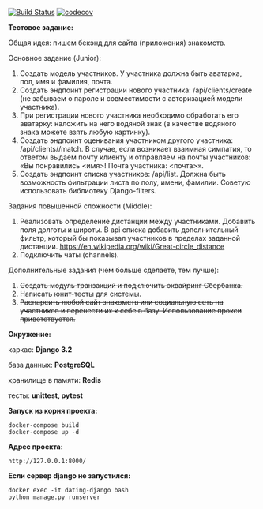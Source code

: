 [![Build Status](https://travis-ci.com/multiscripter/dating-django.svg?branch=master)](https://travis-ci.com/multiscripter/dating-django)
[![codecov](https://codecov.io/gh/multiscripter/dating-django/branch/master/graph/badge.svg?token=SN2RIT4DJH)](https://codecov.io/gh/multiscripter/dating-django)

**Тестовое задание:**

Общая идея: пишем бекэнд для сайта (приложения) знакомств.

Основное задание (Junior):
1. Создать модель участников. 
У участника должна быть аватарка, пол, имя и фамилия, почта.
2. Создать эндпоинт регистрации нового участника: /api/clients/create 
(не забываем о пароле и совместимости с авторизацией модели участника).
3. При регистрации нового участника необходимо обработать его аватарку: 
наложить на него водяной знак (в качестве водяного знака можете взять любую картинку).
4. Создать эндпоинт оценивания участником другого участника: /api/clients/<id>/match. 
В случае, если возникает взаимная симпатия, то ответом выдаем почту клиенту 
и отправляем на почты участников: «Вы понравились <имя>! Почта участника: <почта>».
5. Создать эндпоинт списка участников: /api/list. 
Должна быть возможность фильтрации листа по полу, имени, фамилии. 
Советую использовать библиотеку Django-filters.

Задания повышенной сложности (Middle):
1. Реализовать определение дистанции между участниками. 
Добавить поля долготы и широты. В api списка добавить дополнительный фильтр, 
который бы показывал участников в пределах заданной дистанции. 
https://en.wikipedia.org/wiki/Great-circle_distance
2. Подключить чаты (channels).

Дополнительные задания (чем больше сделаете, тем лучше):

1. ~~Создать модуль транзакций и подключить эквайринг Сбербанка.~~
2. Написать юнит-тесты для системы.
3. ~~Распарсить любой сайт знакомств или социальную сеть на участников 
и перенести их к себе в базу. Использование прокси приветствуется.~~

**Окружение:**

каркас: **Django 3.2**

база данных: **PostgreSQL**

хранилище в памяти: **Redis**

тесты: **unittest, pytest**

**Запуск из корня проекта:**
```
docker-compose build
docker-compose up -d
```
**Адрес проекта:**
```
http://127.0.0.1:8000/
```
**Если сервер django не запустился:**
```
docker exec -it dating-django bash
python manage.py runserver
```